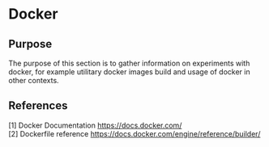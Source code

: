 # Docker
## Purpose
The purpose of this section is to gather information on experiments with docker, for example utilitary docker images build and usage of docker in other contexts.

## References
[1] Docker Documentation https://docs.docker.com/  
[2] Dockerfile reference https://docs.docker.com/engine/reference/builder/